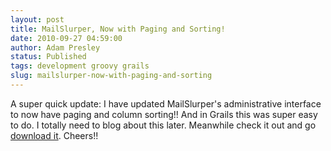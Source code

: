 ```yaml
---
layout: post
title: MailSlurper, Now with Paging and Sorting!
date: 2010-09-27 04:59:00
author: Adam Presley
status: Published
tags: development groovy grails
slug: mailslurper-now-with-paging-and-sorting
---
```


A super quick update: I have updated MailSlurper's administrative
interface to now have paging and column sorting!! And in Grails this was
super easy to do. I totally need to blog about this later. Meanwhile
check it out and go [download it](http://dl.dropbox.com/u/5726689/blog-downloads/MailSlurper.zip).
Cheers!!
